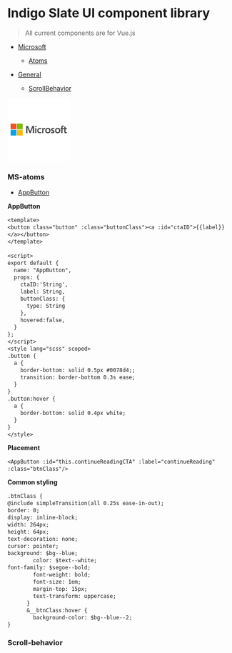 # Indigo Slate UI component library

> All current components are for Vue.js

- [Microsoft](#microsoft)
  - [Atoms](#MS-atoms)

- [General](#general)
  - [ScrollBehavior](#Scroll-behavior)
  
<img id="microsoft" src="src/assets/ms.png" width="140">

### MS-atoms

- [AppButton](#AppButton)

<strong>AppButton</strong>
```
<template>
<button class="button" :class="buttonClass"><a :id="ctaID">{{label}}</a></button>
</template>

<script>
export default {
  name: "AppButton",
  props: {
    ctaID:'String',
    label: String,
    buttonClass: {
      type: String
    },
    hovered:false,
  }
};
</script>
<style lang="scss" scoped>
.button {
  a {
    border-bottom: solid 0.5px #0078d4;;
    transition: border-bottom 0.3s ease;
  }
}
.button:hover {
  a {
    border-bottom: solid 0.4px white;
  }
}
</style>

```

<strong>Placement</strong>

```
<AppButton :id="this.continueReadingCTA" :label="continueReading" :class="btnClass"/>
```

<strong>Common styling</strong>

```
.btnClass {
@include simpleTransition(all 0.25s ease-in-out);
border: 0;
display: inline-block;
width: 264px;
height: 64px;
text-decoration: none;
cursor: pointer;
background: $bg--blue;
        color: $text--white;
font-family: $segoe--bold;
        font-weight: bold;
        font-size: 1em;
        margin-top: 15px;
        text-transform: uppercase;
      }
      &__btnClass:hover {
        background-color: $bg--blue--2;
}
```


 ### Scroll-behavior